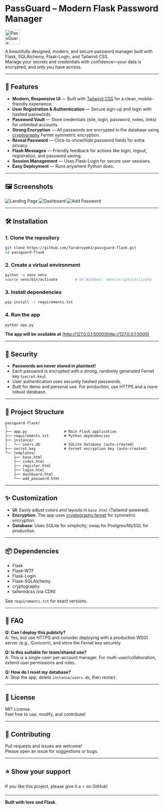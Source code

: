 # PassGuard – Modern Flask Password Manager

<img src="https://cdn-icons-png.flaticon.com/512/3064/3064197.png" alt="PassGuard Logo" height="48" />

A beautifully designed, modern, and secure password manager built with Flask, SQLAlchemy, Flask-Login, and Tailwind CSS.  
Manage your secrets and credentials with confidence—your data is encrypted, and only you have access.

---

## 🚀 Features

- **Modern, Responsive UI** — Built with [Tailwind CSS](https://tailwindcss.com/) for a clean, mobile-friendly experience.
- **User Registration & Authentication** — Secure sign-up and login with hashed passwords.
- **Password Vault** — Store credentials (site, login, password, notes, links) for unlimited accounts.
- **Strong Encryption** — All passwords are encrypted in the database using [cryptography](https://cryptography.io/) Fernet symmetric encryption.
- **Reveal Password** — Click-to-show/hide password fields for extra privacy.
- **Flash Messages** — Friendly feedback for actions like login, logout, registration, and password saving.
- **Session Management** — Uses Flask-Login for secure user sessions.
- **Easy Deployment** — Runs anywhere Python does.

---

## 🖼️ Screenshots

![Landing Page](https://img001.prntscr.com/file/img001/jGgUsQl9QhOduTxVHXrhEA.png)
![Dashboard](https://img001.prntscr.com/file/img001/VyQK1FrYRgGKIgEm7TXagw.png)
![Add Password](https://img001.prntscr.com/file/img001/A3InThfAQe6-ZkboleuoTg.png)

---

## 🛠️ Installation

### 1. Clone the repository

```bash
git clone https://github.com/farsbrayek3/passguard-flask.git
cd passguard-flask
```

### 2. Create a virtual environment

```bash
python -m venv venv
source venv/bin/activate        # On Windows: venv\Scripts\activate
```

### 3. Install dependencies

```bash
pip install -r requirements.txt
```

### 4. Run the app

```bash
python app.py
```

**The app will be available at** [http://127.0.0.1:5000](http://127.0.0.1:5000)

---

## 🔐 Security

- **Passwords are never stored in plaintext!**
- Each password is encrypted with a strong, randomly generated Fernet key (`secret.key`).
- User authentication uses securely hashed passwords.
- Built for demo and personal use. For production, use HTTPS and a more robust database.

---

## 📂 Project Structure

```
passguard-flask/
│
├── app.py                 # Main Flask application
├── requirements.txt       # Python dependencies
├── instance/
│   └── users.db           # SQLite database (auto-created)
├── secret.key             # Fernet encryption key (auto-created)
└── templates/
    ├── base.html
    ├── index.html
    ├── register.html
    ├── login.html
    ├── dashboard.html
    └── add_password.html
```

---

## ✨ Customization

- **UI**: Easily adjust colors and layouts in `base.html` (Tailwind-powered).
- **Encryption**: The app uses [cryptography.fernet](https://cryptography.io/en/latest/fernet/) for symmetric encryption.
- **Database**: Uses SQLite for simplicity; swap for Postgres/MySQL for production.

---

## 📦 Dependencies

- Flask
- Flask-WTF
- Flask-Login
- Flask-SQLAlchemy
- cryptography
- tailwindcss (via CDN)

See `requirements.txt` for exact versions.

---

## 🙋 FAQ

**Q: Can I deploy this publicly?**  
A: Yes, but use HTTPS and consider deploying with a production WSGI server (e.g., Gunicorn), and store the Fernet key securely.

**Q: Is this suitable for team/shared use?**  
A: This is a single-user-per-account manager. For multi-user/collaboration, extend user permissions and roles.

**Q: How do I reset my database?**  
A: Stop the app, delete `instance/users.db`, then restart.

---

## 📄 License

MIT License.  
Feel free to use, modify, and contribute!

---

## 🤝 Contributing

Pull requests and issues are welcome!  
Please open an issue for suggestions or bugs.

---

## ⭐️ Show your support

If you like this project, please give it a ⭐️ on GitHub!

---

**Built with love and Flask.**
